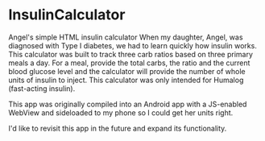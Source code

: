 # InsulinCalculator
Angel's simple HTML insulin calculator
When my daughter, Angel, was diagnosed with Type I diabetes, we had to learn quickly how insulin works. This calculator was built to track three carb ratios based on three primary meals a day. For a meal, provide the total carbs, the ratio and the current blood glucose level and the calculator will provide the number of whole units of insulin to inject. This calculator was only intended for Humalog (fast-acting insulin).

This app was originally compiled into an Android app with a JS-enabled WebView and sideloaded to my phone so I could get her units right.

I'd like to revisit this app in the future and expand its functionality.
